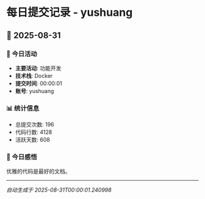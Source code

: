 # 每日提交记录 - yushuang

## 📅 2025-08-31

### 🎯 今日活动
- **主要活动**: 功能开发
- **技术栈**: Docker
- **提交时间**: 00:00:01
- **账号**: yushuang

### 📊 统计信息
- 总提交次数: 196
- 代码行数: 4128
- 活跃天数: 608

### 💭 今日感悟
优雅的代码是最好的文档。

---
*自动生成于 2025-08-31T00:00:01.240998*
